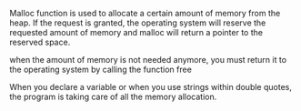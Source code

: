 
Malloc function is used to allocate a certain amount of memory from the heap. If the request is granted, the operating system will reserve the requested amount of memory and malloc will return a pointer to the reserved space.

when the amount of memory is not needed anymore, you must return it to the operating system by calling the function free

When you declare a variable or when you use strings within double quotes, the program is taking care of all the memory allocation.